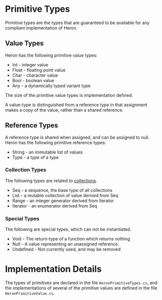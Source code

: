 # Primitive Types #

Primitive types are the types that are guaranteed to be available for any compliant implementation of Heron.

## Value Types ##

Heron has the following primitive value types:

  * Int - integer value
  * Float - floating point value
  * Char - character value
  * Bool - boolean value
  * Any - a dynamically typed variant type

The size of the primitive value types is implementation defined.

A value-type is distinguished from a reference type in that assignment makes a copy of the value, rather than a shared reference.

## Reference Types ##

A reference type is shared when assigned, and can be assigned to null. Heron has the following primitive reference types:

  * String - an immutable list of values
  * Type - a type of a type

### Collection Types ###

The following types are related to [collections](Collections.md).

  * Seq - a sequence, the base type of all collections
  * List - a mutable collection of value derived from Seq
  * Range - an integer generator derived from Iterator
  * Iterator - an enumerator derived from Seq

### Special Types ###

The following are special types, which can not be instantiated.

  * Void - The return-type of a function which returns nothing
  * Null - A value representing an unassigned reference.
  * Undefined - Not currently used, and may be removed

# Implementation Details #

The types of primitives are declared in the file `HeronPrimitiveTypes.cs`, and the implementations of several of the primitive values are defined in the file `HeronPrimitiveValue.cs`.